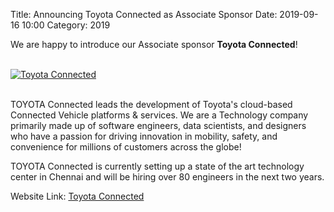 Title: Announcing Toyota Connected as Associate Sponsor
Date: 2019-09-16 10:00
Category: 2019

We are happy to introduce our Associate sponsor **Toyota Connected**!

<!-- PELICAN_END_SUMMARY -->
<br>
<div class="text-center">
  <a href="https://www.toyotaconnected.co.in" target="_blank">
    <img src="{static}/images/sponsors/toyota.jpg" alt="Toyota Connected">
  </a>
</div>
<br>

TOYOTA Connected leads the development of Toyota's cloud-based  Connected Vehicle platforms & services. We are a Technology company primarily made up of software engineers, data scientists, and designers who have a passion for driving innovation in mobility, safety, and convenience for millions of customers across the globe!

TOYOTA Connected is currently setting up a state of the art technology center in Chennai and will be hiring over 80 engineers in the next two years.

Website Link: <a href="https://www.toyotaconnected.co.in" target="_blank">Toyota Connected</a>
